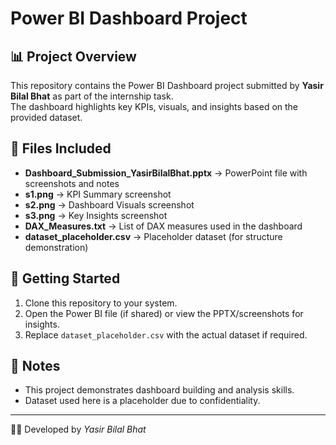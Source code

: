 # Power BI Dashboard Project

## 📊 Project Overview
This repository contains the Power BI Dashboard project submitted by **Yasir Bilal Bhat** as part of the internship task.  
The dashboard highlights key KPIs, visuals, and insights based on the provided dataset.

## 📂 Files Included
- **Dashboard_Submission_YasirBilalBhat.pptx** → PowerPoint file with screenshots and notes  
- **s1.png** → KPI Summary screenshot  
- **s2.png** → Dashboard Visuals screenshot  
- **s3.png** → Key Insights screenshot  
- **DAX_Measures.txt** → List of DAX measures used in the dashboard  
- **dataset_placeholder.csv** → Placeholder dataset (for structure demonstration)

## 🚀 Getting Started
1. Clone this repository to your system.  
2. Open the Power BI file (if shared) or view the PPTX/screenshots for insights.  
3. Replace `dataset_placeholder.csv` with the actual dataset if required.  

## 🧾 Notes
- This project demonstrates dashboard building and analysis skills.  
- Dataset used here is a placeholder due to confidentiality.  

---
👨‍💻 Developed by *Yasir Bilal Bhat*  
